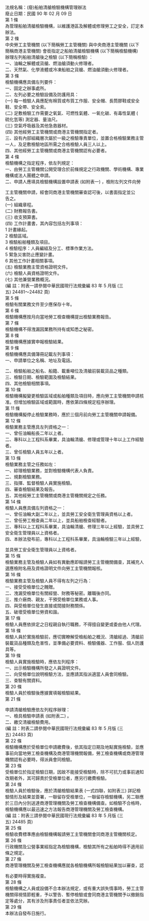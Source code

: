 法規名稱：(廢)船舶清艙檢驗機構管理辦法  
廢止日期：民國 90 年 02 月 09 日  
第 1 條  
為管理船舶清艙檢驗機構，以維護港區及解體或修理勞工之安全，訂定本  
辦法。  
第 2 條  
中央勞工主管機關 (以下簡稱勞工主管機關) 與中央商港主管機關 (以下  
簡稱商港主管機關) 會銜指定之船舶清艙檢驗機構 (以下簡稱檢驗機構)  
辦理左列船舶清艙後之檢驗 (以下簡稱檢驗) ：  
一、油輪之解體或貨艙、燃油艙須動火修理者。  
二、天然氣、化學液體或冷凍船舶之貨艙、燃油艙須動火修理者。  
第 3 條  
檢驗機構應具備左列要件：  
一、固定之辦事處所。  
二、左列必要之檢驗設備及防護用具：  
(一) 每一檢驗人員應配有棉質或布質工作服、安全帽、長筒膠鞋或安全  
鞋、安全帶、安全索。  
(二) 足敷檢驗工作需要之氧氣、可燃性氣體、一氧化碳、有毒性氣體 (  
硫化氫等) 測定器、量油尺。  
(三) 空氣呼吸器及其他急救器材。  
(四) 其他經勞工主管機關或商港主管機關指定者。  
三、設有內部組織層次屬於一級之檢驗專責單位，並置合格檢驗業務主管  
一人，及足敷檢驗地區所需之合格檢驗人員三人以上。  
四、其他經勞工主管機關或商港主管機關認有必要者。  
第 4 條  
檢驗機構之指定程序，依左列規定：  
一、由勞工主管機關公開受理合於前條規定之行政機關、學術機構、專業  
機構或法人團體之申請。  
二、申請人應填具檢驗機構設置申請表 (如附表一) ，檢附左列文件向勞  


工主管機關申請，經會同商港主管機關審查認可後，以書面指定並公  
告之。  
(一) 組織章程。  
(二) 財務報告書。  
(三) 收支預算書。  
(四) 工作計畫書，其內容包括左列事項：  
1 計畫緣起。  
2 檢驗區域。  
3 檢驗船舶種類及項目。  
4 檢驗程序：人員編組及分工、標準作業方法。  
5 緊急災害防止應變計畫。  
6 其他工作計畫相關事項。  
(五) 檢驗業務主管資格證明文件。  
(六) 檢驗人員資格證明文件。  
(七) 其他兼營業務概況。  
(編 註：附表一請參閱中華民國現行法規彙編 83 年 5 月版 (三  
五) 24481～24482 頁)  
第 5 條  
檢驗有關業務文件至少應保存十年。  
第 6 條  
檢驗機構應按月向當地勞工檢查機構提出檢驗業務報告。  
第 7 條  
檢驗機構不得洩漏因業務所持有或知悉之秘密。  
第 8 條  
檢驗機構應據實申報檢驗結果。  
第 9 條  
檢驗機構應具備簿冊記載左列事項：  
一、申請單位之名稱、地址及電話。  


二、檢驗船舶之船名、船籍、載重噸位及清艙前裝載貨品之種類。  
三、檢驗日期、檢驗範圍及檢驗結果。  
四、其他檢驗相關事項。  
第 10 條  
檢驗機構擬變更檢驗區域或船舶種類及項目時，應向勞工主管機關申請核  
准。但增加檢驗區域或範圍時，應依第四條規定程序辦理。  
第 11 條  
檢驗機構擬停止檢驗業務時，應於三個月前向勞工主管機關申請報備。  
第 12 條  
檢驗業務主管應具左列資格之一：  
一、曾任油輪船長二年以上者。  
二、專科以上工程科系畢業，具油輪清艙、修理或管理十年以上工作經驗  
者。  
三、曾任檢驗人員五年以上者。  
第 13 條  
檢驗業務主管之任務如左：  
一、綜理檢驗業務，並對檢驗機構代表人負責。  
二、規劃檢驗業務。  
三、指揮、監督檢驗人員實施檢驗。  
四、審查檢驗結果及報告。  
五、其他經勞工主管機關或商港主管機關規定之任務。  
第 14 條  
檢驗人員應具備左列資格之一：  
一、曾任油輪大副二年以上，並具勞工安全衛生管理員資格以上者。  
二、曾任勞工檢查員二年以上，並具船舶檢查經驗者。  
三、專科以上工程科系畢業，具油輪清艙、修理三年以上經驗，並具勞工  
安全衛生管理員以上資格者。  
四、本辦法發布前，專科以上工程科系畢業，具油輪檢驗三年以上經驗，  


並具勞工安全衛生管理員以上資格者。  
第 15 條  
檢驗業務主管及檢驗人員如有異動應即報請勞工主管機關備查，其補充人  
選應檢附名冊及資格證明文件向勞工主管機關報核。  
第 16 條  
檢驗業務主管及檢驗人員不得有左列之行為：  
一、接受受檢單位之餽贈。  
二、洩漏受檢單位有關經營、財務等秘密。離職後亦同。  
三、推介廠商、親友，干預受檢單位業務或人事。  
四、與受檢單位發生直接或間接財務關係。  
五、破壞受檢單位勞資和諧。  
第 17 條  
檢驗人員應依排定之日程親自執行職務，不得擅自變更或委由他人代理。  
第 18 條  
檢驗人員於實施檢驗前，應切實瞭解受檢船舶之概況、清艙經過、清艙前  
裝載貨品種類及危害性，並準備必要資料、檢驗儀器、工作服、個人防護  
具等。  
第 19 條  
檢驗人員實施檢驗時，應依左列程序：  
一、出示檢驗機構所發之人員證明文件。  
二、向受檢單位說明檢驗方法，並應請其指派適當人員會同檢驗。  
三、查驗有關資料。  
第 20 條  
檢驗人員於檢驗後應據實填報檢驗結果。  
第 21 條  


申請清艙檢驗應依左列程序辦理：  
一、檢具檢驗申請表 (如附表二) 。  
二、繳交清艙檢驗費用。  
(編 註：附表二請參閱中華民國現行法規彙編 83 年 5 月版 (三  
五) 24483 頁)  
第 22 條  
檢驗機構應於受檢單位申請繳費後，依其指定日期及地點實施檢驗，並應  
事前向當地勞工檢查機構及商港管理機關報備，勞工檢查機構或商港管理  
機關認有必要時，得派員會同檢驗。  
第 23 條  
受檢單位於指定檢驗日期，因故不能接受檢驗時，除不可抗力或事前通知  
改期者外，其可歸責於受檢單位者，應另行繳費檢驗。  
第 24 條  
檢驗人員於檢驗後，應於清艙檢驗結果表 (一式四聯，如附表三) 詳記檢  
驗情形及結果並簽署，一聯留存受檢單位，一聯留存檢驗機構，另二聯應  
於三日內分別送達商港管理機關及勞工檢查機構備查。如檢驗不合格時，  
檢驗機構應以最迅速之方法報告商港管理機關及勞工檢查機構。  
(編 註：附表三請參閱中華民國現行法規彙編 83 年 5 月版 (三  
五) 24485 頁)  
第 25 條  
檢驗收費標準應由檢驗機構報請勞工主管機關會同商港主管機關核定。  
第 26 條  
行政機關及公營事業經指定為檢驗機構，檢驗其所有之船舶時得不適用前  
條之規定。  
第 27 條  
商港管理機關及勞工檢查機構應就各檢驗機構所報檢驗結果加以審查，認  


有必要時得實施複查。  
第 28 條  
檢驗機構之人員或設備不合本辦法規定，或有重大誤失情事時，勞工主管  
機關得視情節輕重，予以警告、暫停檢驗或會同商港主管機關予以撤銷指  
定等處分，其有涉及刑事責任者並依法究辦。  
第 29 條  
本辦法自發布日施行。  


